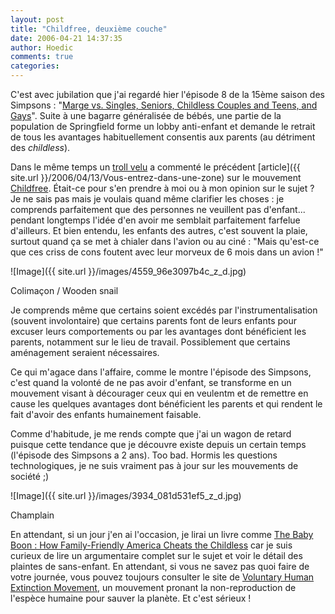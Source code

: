 ```yaml
---
layout: post
title: "Childfree, deuxième couche"
date: 2006-04-21 14:37:35
author: Hoedic
comments: true
categories: 
---
```



C'est avec jubilation que j'ai regardé hier l'épisode 8 de la 15ème saison des Simpsons : "[Marge vs. Singles, Seniors, Childless Couples and Teens, and Gays](http://www.thesimpsons.com/episode_guide/1508.htm)". Suite à une bagarre généralisée de bébés, une partie de la population de Springfield forme un lobby anti-enfant et demande le retrait de tous les avantages habituellement consentis aux parents (au détriment des *childless*).

Dans le même temps un [troll velu](http://www.mon-ile.net/carnet/blog1690.html#forum4308) a commenté le précédent [article]({{ site.url }}/2006/04/13/Vous-entrez-dans-une-zone) sur le mouvement [Childfree](http://en.wikipedia.org/wiki/Childfree). Était-ce pour s'en prendre à moi ou à mon opinion sur le sujet ? Je ne sais pas mais je voulais quand même clarifier les choses : je comprends parfaitement que des personnes ne veuillent pas d'enfant... pendant longtemps l'idée d'en avoir me semblait parfaitement farfelue d'ailleurs. Et bien entendu, les enfants des autres, c'est souvent la plaie, surtout quand ça se met à chialer dans l'avion ou au ciné : "Mais qu'est-ce que ces criss de cons foutent avec leur morveux de 6 mois dans un avion !"

![Image]({{ site.url }}/images/4559_96e3097b4c_z_d.jpg)
<div class="photoattrib">Colimaçon / Wooden snail</div>


Je comprends même que certains soient excédés par l'instrumentalisation (souvent involontaire) que certains parents font de leurs enfants pour excuser leurs comportements ou par les avantages dont bénéficient les parents, notamment sur le lieu de travail. Possiblement que certains aménagement seraient nécessaires.

Ce qui m'agace dans l'affaire, comme le montre l'épisode des Simpsons, c'est quand la volonté de ne pas avoir d'enfant, se transforme en un mouvement visant à décourager ceux qui en veulentm et de remettre en cause les quelques avantages dont bénéficient les parents et qui rendent le fait d'avoir des enfants humainement faisable.

Comme d'habitude, je me rends compte que j'ai un wagon de retard puisque cette tendance que je découvre existe depuis un certain temps (l'épisode des Simpsons a 2 ans). Too bad. Hormis les questions technologiques, je ne suis vraiment pas à jour sur les mouvements de société ;)

![Image]({{ site.url }}/images/3934_081d531ef5_z_d.jpg)
<div class="photoattrib">Champlain</div>


En attendant, si un jour j'en ai l'occasion, je lirai un livre comme [The Baby Boon : How Family-Friendly America Cheats the Childless](http://www.amazon.com/gp/product/0743242645/) car je suis curieux de lire un argumentaire complet sur le sujet et voir le détail des plaintes de sans-enfant. En attendant, si vous ne savez pas quoi faire de votre journée, vous pouvez toujours consulter le site de [Voluntary Human Extinction Movement](http://vhemt.org/), un mouvement pronant la non-reproduction de l'espèce humaine pour sauver la planète. Et c'est sérieux !